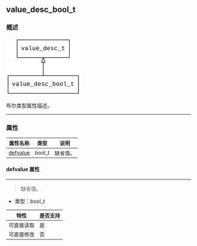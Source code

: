 ## value\_desc\_bool\_t
### 概述
![image](images/value_desc_bool_t_0.png)

 布尔类型属性描述。


----------------------------------
### 属性
<p id="value_desc_bool_t_properties">

| 属性名称 | 类型 | 说明 | 
| -------- | ----- | ------------ | 
| <a href="#value_desc_bool_t_defvalue">defvalue</a> | bool\_t | 缺省值。 |
#### defvalue 属性
-----------------------
> <p id="value_desc_bool_t_defvalue"> 缺省值。



* 类型：bool\_t

| 特性 | 是否支持 |
| -------- | ----- |
| 可直接读取 | 是 |
| 可直接修改 | 否 |
